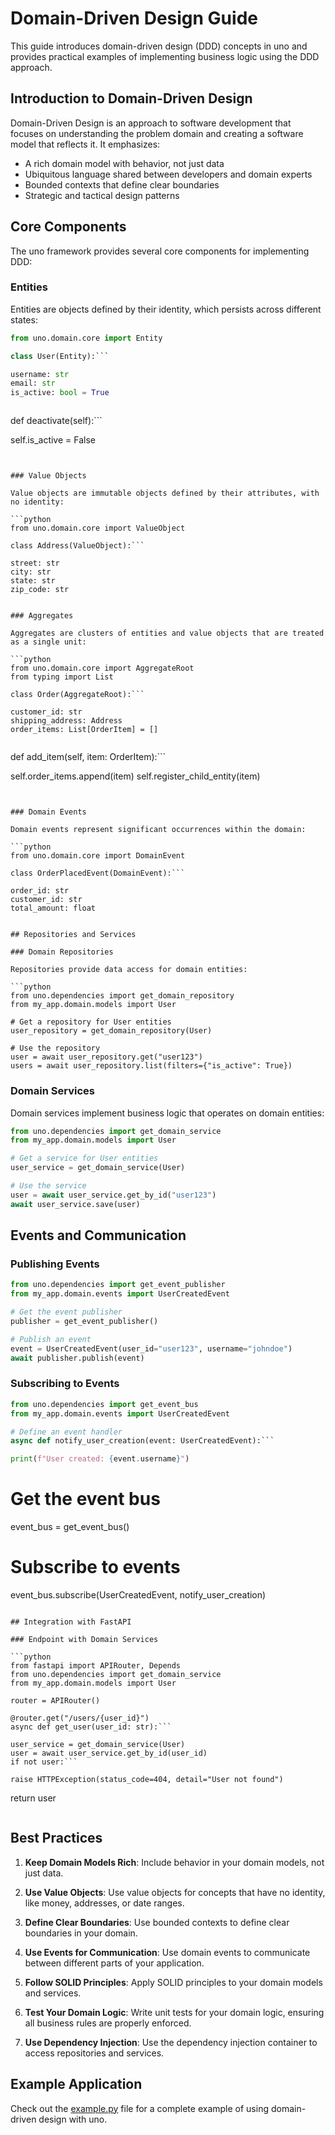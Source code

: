 # Domain-Driven Design Guide

This guide introduces domain-driven design (DDD) concepts in uno and provides practical examples of implementing business logic using the DDD approach.

## Introduction to Domain-Driven Design

Domain-Driven Design is an approach to software development that focuses on understanding the problem domain and creating a software model that reflects it. It emphasizes:

- A rich domain model with behavior, not just data
- Ubiquitous language shared between developers and domain experts
- Bounded contexts that define clear boundaries
- Strategic and tactical design patterns

## Core Components

The uno framework provides several core components for implementing DDD:

### Entities

Entities are objects defined by their identity, which persists across different states:

```python
from uno.domain.core import Entity

class User(Entity):```

username: str
email: str
is_active: bool = True
``````

```
```

def deactivate(self):```

self.is_active = False
```
```
```

### Value Objects

Value objects are immutable objects defined by their attributes, with no identity:

```python
from uno.domain.core import ValueObject

class Address(ValueObject):```

street: str
city: str
state: str
zip_code: str
```
```

### Aggregates

Aggregates are clusters of entities and value objects that are treated as a single unit:

```python
from uno.domain.core import AggregateRoot
from typing import List

class Order(AggregateRoot):```

customer_id: str
shipping_address: Address
order_items: List[OrderItem] = []
``````

```
```

def add_item(self, item: OrderItem):```

self.order_items.append(item)
self.register_child_entity(item)
```
```
```

### Domain Events

Domain events represent significant occurrences within the domain:

```python
from uno.domain.core import DomainEvent

class OrderPlacedEvent(DomainEvent):```

order_id: str
customer_id: str
total_amount: float
```
```

## Repositories and Services

### Domain Repositories

Repositories provide data access for domain entities:

```python
from uno.dependencies import get_domain_repository
from my_app.domain.models import User

# Get a repository for User entities
user_repository = get_domain_repository(User)

# Use the repository
user = await user_repository.get("user123")
users = await user_repository.list(filters={"is_active": True})
```

### Domain Services

Domain services implement business logic that operates on domain entities:

```python
from uno.dependencies import get_domain_service
from my_app.domain.models import User

# Get a service for User entities
user_service = get_domain_service(User)

# Use the service
user = await user_service.get_by_id("user123")
await user_service.save(user)
```

## Events and Communication

### Publishing Events

```python
from uno.dependencies import get_event_publisher
from my_app.domain.events import UserCreatedEvent

# Get the event publisher
publisher = get_event_publisher()

# Publish an event
event = UserCreatedEvent(user_id="user123", username="johndoe")
await publisher.publish(event)
```

### Subscribing to Events

```python
from uno.dependencies import get_event_bus
from my_app.domain.events import UserCreatedEvent

# Define an event handler
async def notify_user_creation(event: UserCreatedEvent):```

print(f"User created: {event.username}")
```

# Get the event bus
event_bus = get_event_bus()

# Subscribe to events
event_bus.subscribe(UserCreatedEvent, notify_user_creation)
```

## Integration with FastAPI

### Endpoint with Domain Services

```python
from fastapi import APIRouter, Depends
from uno.dependencies import get_domain_service
from my_app.domain.models import User

router = APIRouter()

@router.get("/users/{user_id}")
async def get_user(user_id: str):```

user_service = get_domain_service(User)
user = await user_service.get_by_id(user_id)
if not user:```

raise HTTPException(status_code=404, detail="User not found")
```
return user
```
```

## Best Practices

1. **Keep Domain Models Rich**: Include behavior in your domain models, not just data.

2. **Use Value Objects**: Use value objects for concepts that have no identity, like money, addresses, or date ranges.

3. **Define Clear Boundaries**: Use bounded contexts to define clear boundaries in your domain.

4. **Use Events for Communication**: Use domain events to communicate between different parts of your application.

5. **Follow SOLID Principles**: Apply SOLID principles to your domain models and services.

6. **Test Your Domain Logic**: Write unit tests for your domain logic, ensuring all business rules are properly enforced.

7. **Use Dependency Injection**: Use the dependency injection container to access repositories and services.

## Example Application

Check out the [example.py](example.py) file for a complete example of using domain-driven design with uno.